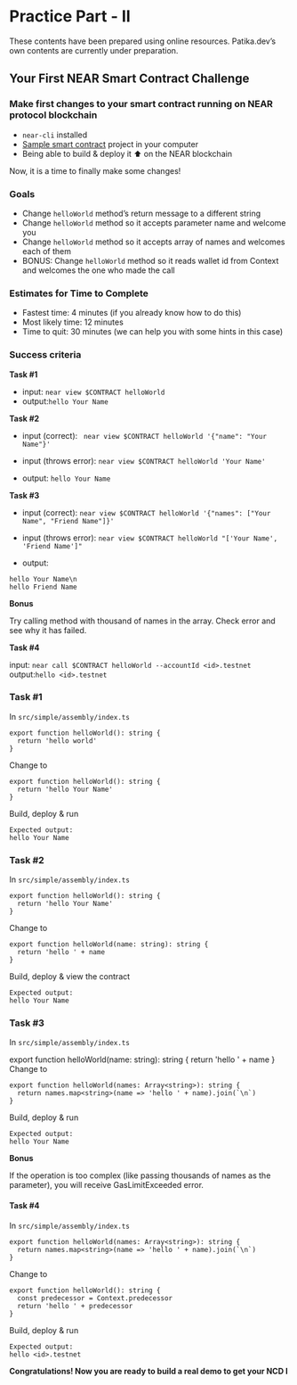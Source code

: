 # Practice Part - II

These contents have been prepared using online resources. Patika.dev’s own contents are currently under preparation.

## Your First NEAR Smart Contract Challenge

### Make first changes to your smart contract running on NEAR protocol blockchain

- ``near-cli`` installed
- [Sample smart contract](https://github.com/Learn-NEAR/starter--near-sdk-as) project in your computer
- Being able to build & deploy it ⬆️ on the NEAR blockchain

Now, it is a time to finally make some changes!

### Goals

- Change ``helloWorld`` method’s return message to a different string
- Change ``helloWorld`` method so it accepts parameter name and welcome you
- Change ``helloWorld`` method so it accepts array of names and welcomes each of them
- BONUS: Change ``helloWorld`` method so it reads wallet id from Context and welcomes the one who made the call

### Estimates for Time to Complete

- Fastest time: 4 minutes (if you already know how to do this)
- Most likely time: 12 minutes
- Time to quit: 30 minutes (we can help you with some hints in this case)

### Success criteria

**Task #1**

- input: ``near view $CONTRACT helloWorld``
- output:``hello Your Name``

**Task #2**

- input (correct):
`` near view $CONTRACT helloWorld '{"name": "Your Name"}'``

- input (throws error):
``near view $CONTRACT helloWorld 'Your Name'``

- output: ``hello Your Name``

**Task #3**
- input (correct):
``near view $CONTRACT helloWorld '{"names": ["Your Name", "Friend Name"]}'``

- input (throws error):
``near view $CONTRACT helloWorld "['Your Name', 'Friend Name']"``

- output:
```
hello Your Name\n
hello Friend Name
```

**Bonus**

Try calling method with thousand of names in the array. Check error and see why it has failed.

**Task #4**

input: ``near call $CONTRACT helloWorld --accountId <id>.testnet``
output:``hello <id>.testnet``

### Task #1

In ``src/simple/assembly/index.ts``

```
export function helloWorld(): string {
  return 'hello world'
}
```

Change to
```
export function helloWorld(): string {
  return 'hello Your Name'
}
```

Build, deploy & run
```
Expected output:
hello Your Name
```

### Task #2

In ``src/simple/assembly/index.ts``

```
export function helloWorld(): string {
  return 'hello Your Name'
}
```

Change to
```
export function helloWorld(name: string): string {
  return 'hello ' + name
}
```

Build, deploy & view the contract
```
Expected output:
hello Your Name
```

### Task #3

In ``src/simple/assembly/index.ts``

export function helloWorld(name: string): string {
  return 'hello ' + name
}
Change to
```
export function helloWorld(names: Array<string>): string {
  return names.map<string>(name => 'hello ' + name).join(`\n`)
}
````
Build, deploy & run
```
Expected output:
hello Your Name
```
**Bonus**

If the operation is too complex (like passing thousands of names as the parameter), you will receive GasLimitExceeded error.

#### Task #4
In ``src/simple/assembly/index.ts``
```
export function helloWorld(names: Array<string>): string {
  return names.map<string>(name => 'hello ' + name).join(`\n`)
}
```
Change to
```
export function helloWorld(): string {
  const predecessor = Context.predecessor
  return 'hello ' + predecessor
}
```
Build, deploy & run
```
Expected output:
hello <id>.testnet
```

**Congratulations! Now you are ready to build a real demo to get your NCD I**





